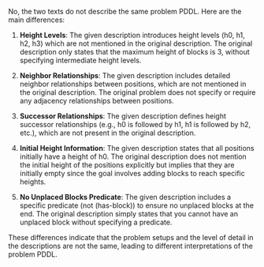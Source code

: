No, the two texts do not describe the same problem PDDL. Here are the main differences:

1. **Height Levels**: The given description introduces height levels (h0, h1, h2, h3) which are not mentioned in the original description. The original description only states that the maximum height of blocks is 3, without specifying intermediate height levels.

2. **Neighbor Relationships**: The given description includes detailed neighbor relationships between positions, which are not mentioned in the original description. The original problem does not specify or require any adjacency relationships between positions.

3. **Successor Relationships**: The given description defines height successor relationships (e.g., h0 is followed by h1, h1 is followed by h2, etc.), which are not present in the original description.

4. **Initial Height Information**: The given description states that all positions initially have a height of h0. The original description does not mention the initial height of the positions explicitly but implies that they are initially empty since the goal involves adding blocks to reach specific heights.

5. **No Unplaced Blocks Predicate**: The given description includes a specific predicate (not (has-block)) to ensure no unplaced blocks at the end. The original description simply states that you cannot have an unplaced block without specifying a predicate.

These differences indicate that the problem setups and the level of detail in the descriptions are not the same, leading to different interpretations of the problem PDDL.